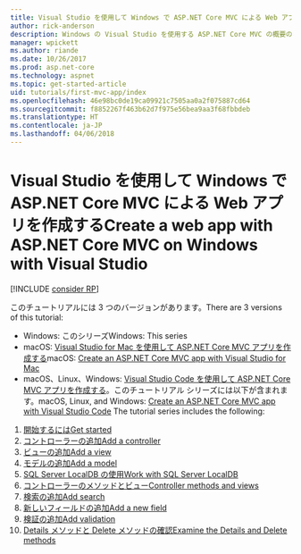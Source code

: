 ```yaml
---
title: Visual Studio を使用して Windows で ASP.NET Core MVC による Web アプリを作成する
author: rick-anderson
description: Windows の Visual Studio を使用する ASP.NET Core MVC の概要の目次をご確認ください。
manager: wpickett
ms.author: riande
ms.date: 10/26/2017
ms.prod: asp.net-core
ms.technology: aspnet
ms.topic: get-started-article
uid: tutorials/first-mvc-app/index
ms.openlocfilehash: 46e98bc0de19ca09921c7505aa0a2f075887cd64
ms.sourcegitcommit: f8852267f463b62d7f975e56bea9aa3f68fbbdeb
ms.translationtype: HT
ms.contentlocale: ja-JP
ms.lasthandoff: 04/06/2018
---
```

# <a name="create-a-web-app-with-aspnet-core-mvc-on-windows-with-visual-studio"></a><span data-ttu-id="d4769-103">Visual Studio を使用して Windows で ASP.NET Core MVC による Web アプリを作成する</span><span class="sxs-lookup"><span data-stu-id="d4769-103">Create a web app with ASP.NET Core MVC on Windows with Visual Studio</span></span>

[!INCLUDE [consider RP](../../includes/razor.md)]

<span data-ttu-id="d4769-104">このチュートリアルには 3 つのバージョンがあります。</span><span class="sxs-lookup"><span data-stu-id="d4769-104">There are 3 versions of this tutorial:</span></span>

* <span data-ttu-id="d4769-105">Windows: このシリーズ</span><span class="sxs-lookup"><span data-stu-id="d4769-105">Windows: This series</span></span>
* <span data-ttu-id="d4769-106">macOS: [Visual Studio for Mac を使用して ASP.NET Core MVC アプリを作成する](xref:tutorials/first-mvc-app-mac/start-mvc)</span><span class="sxs-lookup"><span data-stu-id="d4769-106">macOS: [Create an ASP.NET Core MVC app with Visual Studio for Mac](xref:tutorials/first-mvc-app-mac/start-mvc)</span></span>
* <span data-ttu-id="d4769-107">macOS、Linux、Windows: [Visual Studio Code を使用して ASP.NET Core MVC アプリを作成する](xref:tutorials/first-mvc-app-xplat/start-mvc)。このチュートリアル シリーズには以下が含まれます。</span><span class="sxs-lookup"><span data-stu-id="d4769-107">macOS, Linux, and Windows: [Create an ASP.NET Core MVC app with Visual Studio Code](xref:tutorials/first-mvc-app-xplat/start-mvc) The tutorial series includes the following:</span></span>

1. [<span data-ttu-id="d4769-108">開始するには</span><span class="sxs-lookup"><span data-stu-id="d4769-108">Get started</span></span>](start-mvc.md)
1. [<span data-ttu-id="d4769-109">コントローラーの追加</span><span class="sxs-lookup"><span data-stu-id="d4769-109">Add a controller</span></span>](adding-controller.md)
1. [<span data-ttu-id="d4769-110">ビューの追加</span><span class="sxs-lookup"><span data-stu-id="d4769-110">Add a view</span></span>](adding-view.md)
1. [<span data-ttu-id="d4769-111">モデルの追加</span><span class="sxs-lookup"><span data-stu-id="d4769-111">Add a model</span></span>](adding-model.md)
1. [<span data-ttu-id="d4769-112">SQL Server LocalDB の使用</span><span class="sxs-lookup"><span data-stu-id="d4769-112">Work with SQL Server LocalDB</span></span>](working-with-sql.md)
1. [<span data-ttu-id="d4769-113">コントローラーのメソッドとビュー</span><span class="sxs-lookup"><span data-stu-id="d4769-113">Controller methods and views</span></span>](controller-methods-views.md)
1. [<span data-ttu-id="d4769-114">検索の追加</span><span class="sxs-lookup"><span data-stu-id="d4769-114">Add search</span></span>](search.md)
1. [<span data-ttu-id="d4769-115">新しいフィールドの追加</span><span class="sxs-lookup"><span data-stu-id="d4769-115">Add a new field</span></span>](new-field.md)
1. [<span data-ttu-id="d4769-116">検証の追加</span><span class="sxs-lookup"><span data-stu-id="d4769-116">Add validation</span></span>](validation.md)
1. [<span data-ttu-id="d4769-117">Details メソッドと Delete メソッドの確認</span><span class="sxs-lookup"><span data-stu-id="d4769-117">Examine the Details and Delete methods</span></span>](details.md)
